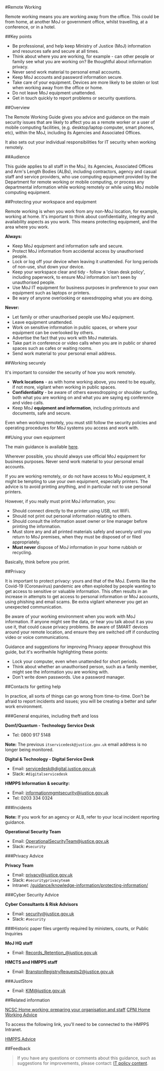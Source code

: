 #Remote Working

Remote working means you are working away from the office. This could be from home, at another MoJ or government office, whilst travelling, at a conference, or in a hotel.

<a id="key-points"></a>
##Key points

* Be professional, and help keep Ministry of Justice (MoJ) information and resources safe and secure at all times.
* Think about where you are working, for example - can other people or family see what you are working on? Be thoughtful about information privacy.
* Never send work material to personal email accounts.
* Keep MoJ accounts and password information secure.
* Take care of your equipment. Devices are more likely to be stolen or lost when working away from the office or home.
* Do not leave MoJ equipment unattended.
* Get in touch quickly to report problems or security questions.

<a id="overview"></a>
##Overview

The Remote Working Guide gives you advice and guidance on the main security issues that are likely to affect you as a remote worker or a user of mobile computing facilities, (e.g. desktop/laptop computer, smart phones, etc), within the MoJ, including its Agencies and Associated Offices.

It also sets out your individual responsibilities for IT security when working remotely.

<a id="audience"></a>
##Audience

This guide applies to all staff in the MoJ, its Agencies, Associated Offices and Arm's Length Bodies (ALBs), including contractors, agency and casual staff and service providers, who use computing equipment provided by the Department for remote working or mobile computing, or process any departmental information while working remotely or while using MoJ mobile computing equipment.

<a id="protecting-your-workspace-and-equipment"></a>
##Protecting your workspace and equipment

Remote working is when you work from any non-MoJ location, for example, working at home. It's important to think about confidentiality, integrity and availability aspects as you work. This means protecting equipment, and the area where you work.

**Always:**

* Keep MoJ equipment and information safe and secure.
* Protect MoJ information from accidental access by unauthorised people.
* Lock or log off your device when leaving it unattended. For long periods of non-use, shut down your device.
* Keep your workspace clear and tidy - follow a 'clean desk policy', including paperwork, to ensure MoJ information isn't seen by unauthorised people.
* Use MoJ IT equipment for business purposes in preference to your own equipment such as laptops or printers.
* Be wary of anyone overlooking or eavesdropping what you are doing.

**Never:**

* Let family or other unauthorised people use MoJ equipment.
* Leave equipment unattended.
* Work on sensitive information in public spaces, or where your equipment can be overlooked by others.
* Advertise the fact that you work with MoJ materials.
* Take part in conference or video calls when you are in public or shared spaces such as cafes or waiting rooms.
* Send work material to your personal email address.

<a id="working-securely"></a>
##Working securely

It's important to consider the security of how you work remotely.

* **Work locations** - as with home working above, you need to be equally, if not more, vigilant when working in public spaces.
* **Confidentiality** - be aware of others eavesdropping or shoulder surfing, both what you are working on and what you are saying eg conference and video calls.
* Keep MoJ **equipment and information**, including printouts and documents, safe and secure.

Even when working remotely, you must still follow the security policies and operating procedures for MoJ systems you access and work with.

<a id="using-your-own-equipment"></a>
##Using your own equipment

The main guidance is available [here](/guidance/security/it-computer-security/using-a-personal-device/).

Wherever possible, you should always use official MoJ equipment for business purposes. Never send work material to your personal email accounts.

If you are working remotely, or do not have access to MoJ equipment, it might be tempting to use your own equipment, especially printers. The advice is to avoid printing anything, and in particular not to use personal printers.

However, if you really must print MoJ information, you:

* Should connect directly to the printer using USB, not WiFi.
* Should not print out personal information relating to others.
* Should consult the information asset owner or line manager before printing the information.
* Must store any and all printed materials safely and securely until you return to MoJ premises, when they must be disposed of or filed appropriately.
* **Must never** dispose of MoJ information in your home rubbish or recycling.

Basically, think before you print.

<a id="privacy"></a>
##Privacy

It is important to protect privacy: yours and that of the MoJ. Events like the Covid-19 (Coronavirus) pandemic are often exploited by people wanting to get access to sensitive or valuable information. This often results in an increase in attempts to get access to personal information or MoJ accounts, using phishing and email scams. Be extra vigilant whenever you get an unexpected communication.

Be aware of your working environment when you work with MoJ information. If anyone might see the data, or hear you talk about it as you use it, that could cause privacy problems. Be aware of SMART devices around your remote location, and ensure they are switched off if conducting video or voice communications.

Guidance and suggestions for improving Privacy appear throughout this guide, but it's worthwhile highlighting these points:

* Lock your computer, even when unattended for short periods.
* Think about whether an unauthorised person, such as a family member, might see the information you are working with.
* Don't write down passwords. Use a password manager.

<a id="contacts-for-getting-help"></a>
##Contacts for getting help

In practice, all sorts of things can go wrong from time-to-time. Don't be afraid to report incidents and issues; you will be creating a better and safer work environment.

<a id="general-enquiries-including-theft-and-loss"></a>
###General enquiries, including theft and loss

**Dom1/Quantum - Technology Service Desk**

* Tel: 0800 917 5148

**Note:** The previous `itservicedesk@justice.gov.uk` email address is no longer being monitored.

**Digital & Technology - Digital Service Desk**

* Email: [servicedesk@digital.justice.gov.uk](mailto:servicedesk@digital.justice.gov.uk)
* Slack: `#digitalservicedesk`

**HMPPS Information & security:**

* Email: [informationmgmtsecurity@justice.gov.uk](mailto:informationmgmtsecurity@justice.gov.uk)
* Tel: 0203 334 0324

<a id="incidents"></a>
###Incidents

**Note:** If you work for an agency or ALB, refer to your local incident reporting guidance.

**Operational Security Team**

* Email: [OperationalSecurityTeam@justice.gov.uk](mailto:OperationalSecurityTeam@justice.gov.uk)
* Slack: `#security`

<a id="privacy-advice"></a>
###Privacy Advice

**Privacy Team**

* Email: [privacy@justice.gov.uk](mailto:privacy@justice.gov.uk)
* Slack: `#securityprivacyteam`
* Intranet: [/guidance/knowledge-information/protecting-information/](/guidance/knowledge-information/protecting-information/)

<a id="cyber-security-advice"></a>
###Cyber Security Advice

**Cyber Consultants & Risk Advisors**

* Email: [security@justice.gov.uk](mailto:security@justice.gov.uk)
* Slack: `#security`

<a id="historic-paper-files-urgently-required-by-ministers-courts-or-public-inquiries"></a>
###Historic paper files urgently required by ministers, courts, or Public Inquiries

**MoJ HQ staff**

* Email: [Records\_Retention\_@justice.gov.uk](mailto:Records_Retention_@justice.gov.uk)

**HMCTS and HMPPS staff**

* Email: [BranstonRegistryRequests2@justice.gov.uk](mailto:BranstonRegistryRequests2@justice.gov.uk)

<a id="juststore"></a>
###JustStore

* Email: [KIM@justice.gov.uk](mailto:KIM@justice.gov.uk)

<a id="related-information"></a>
##Related information

[NCSC Home working: preparing your organisation and staff](https://www.ncsc.gov.uk/guidance/home-working) [CPNI Home Working Advice](https://www.cpni.gov.uk/advice-home-working-0)

To access the following link, you'll need to be connected to the HMPPS Intranet.

[HMPPS Advice](https://intranet.noms.gsi.gov.uk/support/information-policy-and-assurance/information-assurance)

<a id="feedback"></a>
##Feedback

> If you have any questions or comments about this guidance, such as suggestions for improvements, please contact: [IT policy content](mailto:itpolicycontent@digital.justice.gov.uk).

